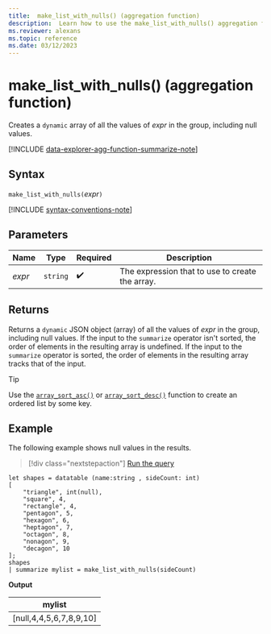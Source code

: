 ```yaml
---
title:  make_list_with_nulls() (aggregation function)
description:  Learn how to use the make_list_with_nulls() aggregation function to create a `dynamic` JSON object (array) which includes null values.
ms.reviewer: alexans
ms.topic: reference
ms.date: 03/12/2023
---
```

# make_list_with_nulls() (aggregation function)

Creates a `dynamic` array of all the values of *expr* in the group, including null values.

[!INCLUDE [data-explorer-agg-function-summarize-note](../includes/agg-function-summarize-note.md)]

## Syntax

`make_list_with_nulls(`*expr*`)`

[!INCLUDE [syntax-conventions-note](../includes/syntax-conventions-note.md)]

## Parameters

| Name | Type | Required | Description |
|--|--|--|--|
| *expr* | `string` |  :heavy_check_mark: | The expression that to use to create the array. |

## Returns

Returns a `dynamic` JSON object (array) of all the values of *expr* in the group, including null values.
If the input to the `summarize` operator isn't sorted, the order of elements in the resulting array is undefined.
If the input to the `summarize` operator is sorted, the order of elements in the resulting array tracks that of the input.

> [!TIP]
> Use the [`array_sort_asc()`](array-sort-asc-function.md) or [`array_sort_desc()`](array-sort-desc-function.md) function to create an ordered list by some key.

## Example

The following example shows null values in the results.

> [!div class="nextstepaction"]
> <a href="https://dataexplorer.azure.com/clusters/help/databases/Samples?query=H4sIAAAAAAAAAz3PywqDMBAF0H2+YnCl4KKFPi1d9TNKkVQHDU0mNhnpg358E4zObIZzZ3M1MvheDujhDK3ksHeNkJM0WHl2ijoowasWL3YkrkARF+IqIEwWYkmdxqyMnNOodVFOkX+O0sVgk8Bhw/PzbAMSy85SoG2iHt9JdosM89M+kW1mOSQhS0mOSVpskqxX4nYSU0nxAz8aI536IpiPVp5DbyMfWMe7finu69jD50vn4g++V3ROJAEAAA==" target="_blank">Run the query</a>

```kusto
let shapes = datatable (name:string , sideCount: int)
[
    "triangle", int(null),
    "square", 4,
    "rectangle", 4,
    "pentagon", 5,
    "hexagon", 6,
    "heptagon", 7,
    "octagon", 8,
    "nonagon", 9,
    "decagon", 10
];
shapes
| summarize mylist = make_list_with_nulls(sideCount)
```

**Output**

| mylist |
| ------ |
| [null,4,4,5,6,7,8,9,10] |
